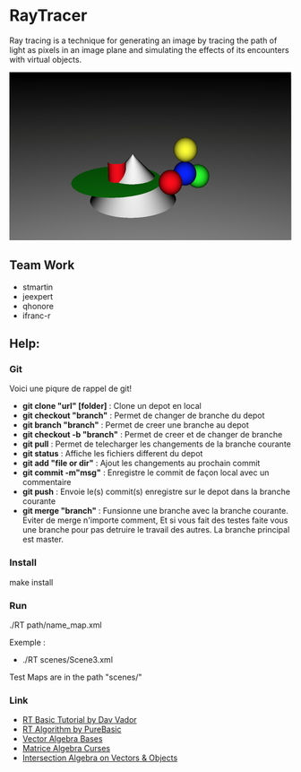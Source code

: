 # RayTracer
Ray tracing is a technique for generating an image by tracing the path of light as pixels in an image plane and simulating the effects of its encounters with virtual objects.

<img height="300" weight="250" src= "https://github.com/ifranc-r/RayTracing/blob/master/img.png" />

## Team Work
- stmartin
- jeexpert
- qhonore
- ifranc-r

## Help:
### Git
Voici une piqure de rappel de git!
- **git clone "url" [folder]** : Clone un depot en local
- **git checkout "branch"** : Permet de changer de branche du depot
- **git branch "branch"** : Permet de creer une branche au depot
- **git checkout -b "branch"** : Permet de creer et de changer de branche
- **git pull** : Permet de telecharger les changements de la branche courante
- **git status** : Affiche les fichiers different du depot
- **git add "file or dir"** : Ajout les changements au prochain commit
- **git commit -m"msg"** : Enregistre le commit de façon local avec un commentaire
- **git push** : Envoie le(s) commit(s) enregistre sur le depot dans la branche courante
- **git merge "branch"** : Funsionne une branche avec la branche courante. Eviter de merge n'importe comment, Et si vous fait des testes faite vous une branche pour pas detruire le travail des autres. La branche principal est master.

### Install
make install

### Run
./RT path/name_map.xml

Exemple :
- ./RT scenes/Scene3.xml

Test Maps are in the path "scenes/"

### Link
- [RT Basic Tutorial by Dav Vador](http://dav.vador.raytracing.free.fr/tutorio/tuto1/index.html)
- [RT Algorithm by PureBasic](http://www.purebasic.fr/french/viewtopic.php?t=9424)
- [Vector Algebra Bases](https://openclassrooms.com/courses/les-shaders-en-glsl/les-vecteurs-3)
- [Matrice Algebra Curses](http://www.lyceedadultes.fr/sitepedagogique/documents/math/mathTermES/geraldine/01_Les_Matrices_cours.pdf)
- [Intersection Algebra on Vectors & Objects](http://www.hugi.scene.org/online/coding/hugi%2024%20-%20coding%20graphics%20chris%20dragan%20raytracing%20shapes.htm)
